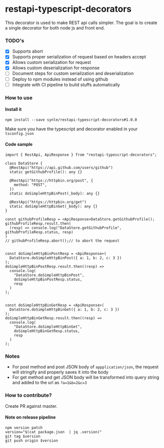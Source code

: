 # restapi-typescript-decorators
This decorator is used to make REST api calls simpler. The goal is to create a single decorator for both node js and front end.

### TODO's
- [X] Supports abort
- [X] Supports proper serialization of request based on headers accept
- [X] Allows custom serialization for request
- [X] Allows custom deserialization for response
- [ ] Document steps for custom serialization and deserialization
- [ ] Deploy to npm modules instead of using github
- [ ] Integrate with CI pipeline to build stuffs automatically

### How to use
#### Install it
```
npm install --save synle/restapi-typescript-decorators#1.0.0
```

Make sure you have the typescript and decorator enabled in your `tsconfig.json`

#### Code sample
```
import { RestApi, ApiResponse } from "restapi-typescript-decorators";

class DataStore {
  @RestApi("https://api.github.com/users/github")
  static getGithubProfile(): any {}

  @RestApi("https://httpbin.org/post", {
    method: "POST",
  })
  static doSimpleHttpBinPost(_body): any {}

  @RestApi("https://httpbin.org/get")
  static doSimpleHttpBinGet(_body): any {}
}

const githubProfileResp = <ApiResponse>DataStore.getGithubProfile();
githubProfileResp.result.then(
  (resp) => console.log("DataStore.getGithubProfile", githubProfileResp.status, resp)
)
// githubProfileResp.abort();// to abort the request


const doSimpleHttpBinPostResp = <ApiResponse>(
  DataStore.doSimpleHttpBinPost({ a: 1, b: 2, c: 3 })
);
doSimpleHttpBinPostResp.result.then((resp) =>
  console.log(
    "DataStore.doSimpleHttpBinPost",
    doSimpleHttpBinPostResp.status,
    resp
  )
);


const doSimpleHttpBinGetResp = <ApiResponse>(
  DataStore.doSimpleHttpBinGet({ a: 1, b: 2, c: 3 })
);
doSimpleHttpBinGetResp.result.then((resp) =>
  console.log(
    "DataStore.doSimpleHttpBinGet",
    doSimpleHttpBinGetResp.status,
    resp
  )
);
```

### Notes
- For post method and post JSON body of `appplication/json`, the request will stringify and properly saves it into the body
- For get method and get JSON body will be transformed into query string and added to the url as `?a=1&b=2&c=3`

### How to contribute?
Create PR against master.

#### Note on release pipeline
```
npm version patch
version="$(cat package.json  | jq .version)"
git tag $version
git push origin $version
```

